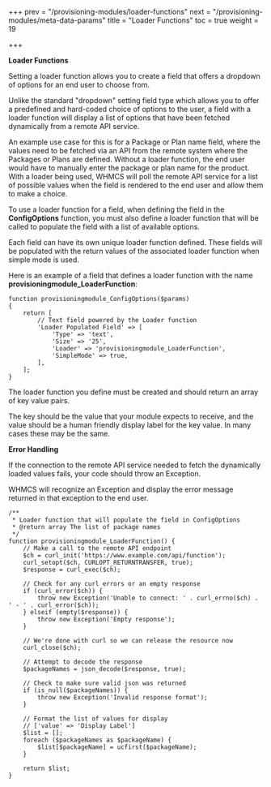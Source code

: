 +++
prev = "/provisioning-modules/loader-functions"
next = "/provisioning-modules/meta-data-params"
title = "Loader Functions"
toc = true
weight = 19

+++

**Loader Functions**

Setting a loader function allows you to create a field that offers a dropdown of options for an end user to choose from.

Unlike the standard "dropdown" setting field type which allows you to offer a predefined and hard-coded choice of options to the user, a field with a loader function will display a list of options that have been fetched dynamically from a remote API service.

An example use case for this is for a Package or Plan name field, where the values need to be fetched via an API from the remote system where the Packages or Plans are defined. Without a loader function, the end user would have to manually enter the package or plan name for the product. With a loader being used, WHMCS will poll the remote API service for a list of possible values when the field is rendered to the end user and allow them to make a choice.

To use a loader function for a field, when defining the field in the **ConfigOptions** function, you must also define a loader function that will be called to populate the field with a list of available options.

Each field can have its own unique loader function defined. These fields will be populated with the return values of the associated loader function when simple mode is used.

Here is an example of a field that defines a loader function with the name **provisioningmodule_LoaderFunction**:

```
function provisioningmodule_ConfigOptions($params)
{
    return [
        // Text field powered by the Loader function
        'Loader Populated Field' => [
            'Type' => 'text',
            'Size' => '25',
            'Loader' => 'provisioningmodule_LoaderFunction',
            'SimpleMode' => true,
        ],
    ];
}
```

The loader function you define must be created and should return an array of key value pairs.

The key should be the value that your module expects to receive, and the value should be a human friendly display label for the key value. In many cases these may be the same.

**Error Handling**

If the connection to the remote API service needed to fetch the dynamically loaded values fails, your code should throw an Exception.

WHMCS will recognize an Exception and display the error message returned in that exception to the end user.

```
/**
 * Loader function that will populate the field in ConfigOptions
 * @return array The list of package names
 */
function provisioningmodule_LoaderFunction() {
    // Make a call to the remote API endpoint
    $ch = curl_init('https://www.example.com/api/function');
    curl_setopt($ch, CURLOPT_RETURNTRANSFER, true);
    $response = curl_exec($ch);

    // Check for any curl errors or an empty response
    if (curl_error($ch)) {
        throw new Exception('Unable to connect: ' . curl_errno($ch) . ' - ' . curl_error($ch));
    } elseif (empty($response)) {
        throw new Exception('Empty response');
    }

    // We're done with curl so we can release the resource now
    curl_close($ch);

    // Attempt to decode the response
    $packageNames = json_decode($response, true);  

    // Check to make sure valid json was returned
    if (is_null($packageNames)) {
        throw new Exception('Invalid response format');
    }

    // Format the list of values for display
    // ['value' => 'Display Label']
    $list = [];
    foreach ($packageNames as $packageName) {
        $list[$packageName] = ucfirst($packageName);
    }

    return $list;
}
```
